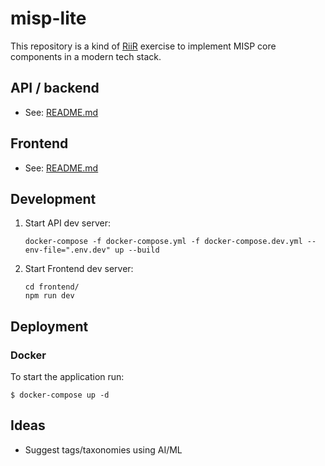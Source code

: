 # misp-lite
This repository is a kind of [RiiR](https://transitiontech.ca/random/RIIR) exercise to implement MISP core components in a modern tech stack.

## API / backend
* See: [README.md](api/README.md)

## Frontend
* See: [README.md](frontned/README.md)

## Development

1. Start API dev server:
    ```console
    docker-compose -f docker-compose.yml -f docker-compose.dev.yml --env-file=".env.dev" up --build
    ```

2. Start Frontend dev server: 
    ```console
    cd frontend/ 
    npm run dev
    ```

## Deployment
### Docker
To start the application run:

```console
$ docker-compose up -d
```

## Ideas
* Suggest tags/taxonomies using AI/ML
